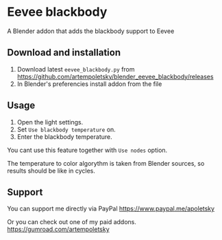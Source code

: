 # Eevee blackbody
A Blender addon that adds the blackbody support to Eevee

## Download and installation

1. Download latest `eevee_blackbody.py` from https://github.com/artempoletsky/blender_eevee_blackbody/releases
2. In Blender's preferencies install addon from the file

## Usage

1. Open the light settings.
2. Set `Use blackbody temperature` on. 
3. Enter the blackbody temperature.

You cant use this feature together with `Use nodes` option. 

The temperature to color algorythm is taken from Blender sources, so results should be like in cycles. 

## Support 
You can support me directly via PayPal
https://www.paypal.me/apoletsky

Or you can check out one of my paid addons. 
https://gumroad.com/artempoletsky
